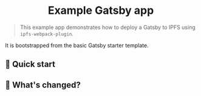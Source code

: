 <h1 align="center">
  Example Gatsby app
</h1>

> This example app demonstrates how to deploy a Gatsby to IPFS using `ipfs-webpack-plugin`.

It is bootstrapped from the basic Gatsby starter template.

## 🚀 Quick start

## 🧐 What's changed?
